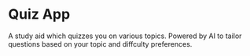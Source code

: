 # Quiz App
A study aid which quizzes you on various topics. Powered by AI to tailor questions based on your topic and diffculty preferences.
